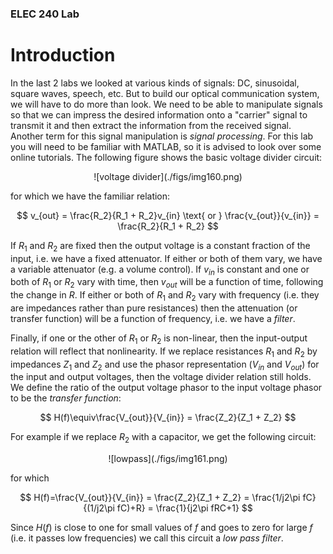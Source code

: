 ### ELEC 240 Lab 

# Introduction 

In the last 2 labs we looked at
various kinds of signals: DC, sinusoidal, square waves, speech, etc. But
to build our optical communication system, we will have to do more than
look. We need to be able to manipulate signals so that we can impress
the desired information onto a "carrier" signal to transmit it and then
extract the information from the received signal. Another term for this
signal manipulation is *signal processing*. For this lab you will need
to be familiar with MATLAB, so it is advised to look over some online
tutorials. The following figure shows the basic voltage divider circuit:

<center>
![voltage divider](./figs/img160.png)
</center>

for which we have the familiar relation: 

$$ 
v_{out} = \frac{R_2}{R_1 + R_2}v_{in} \text{  or  } \frac{v_{out}}{v_{in}} = \frac{R_2}{R_1 + R_2}
$$

If $R_1$ and $R_2$ are fixed then the output voltage is a constant fraction of
the input, i.e. we have a fixed attenuator. If either or both of them vary, we
have a variable attenuator (e.g. a volume control). If $v_{in}$ is constant and
one or both of $R_1$ or $R_2$ vary with time, then $v_{out}$ will be a function
of time, following the change in $R$. If either or both of $R_1$ and $R_2$ vary
with frequency (i.e. they are impedances rather than pure resistances) then the
attenuation (or transfer function) will be a function of frequency, i.e. we
have a *filter*. 

Finally, if one or the other of $R_1$ or $R_2$ is non-linear, then the
input-output relation will reflect that nonlinearity. If we replace resistances
$R_1$ and $R_2$ by impedances $Z_1$ and $Z_2$ and use the phasor representation
($V_{in}$ and $V_{out}$) for the input and output voltages, then the voltage
divider relation still holds. We define the ratio of the output voltage phasor
to the input voltage phasor to be the *transfer function*:

$$
H(f)\equiv\frac{V_{out}}{V_{in}} = \frac{Z_2}{Z_1 + Z_2}
$$ 

For example if we replace $R_2$ with a capacitor, we get the following circuit:

<center>
![lowpass](./figs/img161.png)
</center>

for which 

$$
H(f)=\frac{V_{out}}{V_{in}} = \frac{Z_2}{Z_1 + Z_2} = \frac{1/j2\pi
fC}{(1/j2\pi fC)+R} = \frac{1}{j2\pi fRC+1}
$$

Since $H(f)$ is close to one for small values of $f$ and goes to zero for large
$f$ (i.e. it passes low frequencies) we call this circuit a *low pass filter*.
